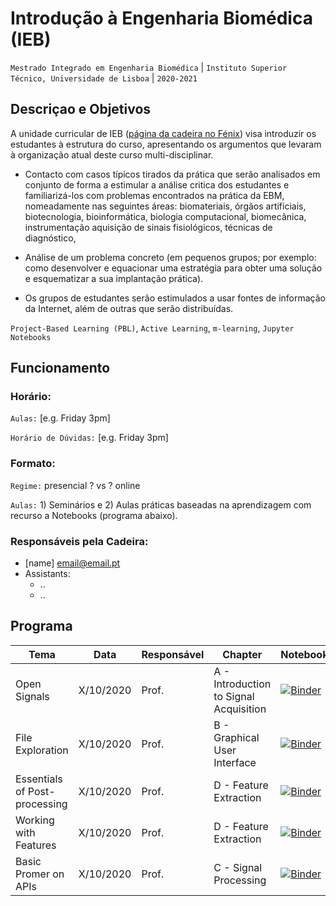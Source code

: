 
# Introdução à Engenharia Biomédica (IEB)
```Mestrado Integrado em Engenharia Biomédica``` | ```Instituto Superior Técnico, Universidade de Lisboa``` | ```2020-2021```

## Descriçao e Objetivos

A unidade curricular de IEB ([página da cadeira no Fénix](https://fenix.tecnico.ulisboa.pt/disciplinas/IEB/2009-2010/1-semestre/pagina-inicial)) visa introduzir os estudantes à estrutura do curso, apresentando os argumentos que levaram à organização atual deste curso multi-disciplinar.  

- Contacto com casos típicos tirados da prática que serão analisados em conjunto de forma a estimular a análise critica dos estudantes e familiarizá-los com problemas encontrados na prática da EBM, nomeadamente nas seguintes áreas:  biomateriais,  órgãos artificiais,  biotecnologia,  bioinformática,  biologia computacional, biomecânica,  instrumentação aquisição de sinais fisiológicos,  técnicas de diagnóstico,  
  
- Análise de um problema concreto (em pequenos grupos; por exemplo: como desenvolver e equacionar uma estratégia para obter uma solução e esquematizar a sua implantação prática). 
  
- Os grupos de estudantes serão estimulados a usar fontes de informação da Internet, além de outras que serão distribuídas.

```Project-Based Learning (PBL)```, ```Active Learning```, ```m-learning```, ```Jupyter Notebooks```

## Funcionamento 

### Horário:

`Aulas:` [e.g. Friday 3pm]

`Horário de Dúvidas:` [e.g. Friday 3pm]

### Formato:

`Regime:` presencial ? vs ? online

`Aulas:` 1) Seminários e 2) Aulas práticas baseadas na aprendizagem com recurso a Notebooks (programa abaixo).
 

### Responsáveis pela Cadeira:
 - [name] [email@email.pt](mailto:email@email.pt)
 - Assistants:
   - ..
   - ..


## Programa
Tema | Data | Responsável | Chapter | Notebook 
--- | ---| --- | --- | ---
Open Signals | X/10/2020 | Prof. | A - Introduction to Signal Acquisition |   [![Binder](http://mybinder.org/badge_logo.svg)](http://mybinder.org/v2/gh/PIA-Group/ScientIST-notebooks/master?urlpath=lab/tree/A.Signal_Acquisition/A001%20Open%20Signals.ipynb) 
File Exploration | X/10/2020 | Prof. | B - Graphical User Interface |  [![Binder](http://mybinder.org/badge_logo.svg)](http://mybinder.org/v2/gh/PIA-Group/ScientIST-notebooks/master?urlpath=lab/tree/B.Graphical_User_Interface/B001%20File%20Exploration.ipynb)
Essentials of Post-processing | X/10/2020 | Prof. | D - Feature Extraction |  [![Binder](http://mybinder.org/badge_logo.svg)](http://mybinder.org/v2/gh/PIA-Group/ScientIST-notebooks/master?urlpath=lab/tree/D.Feature_Extraction/D001%20Essentials%20of%20Post-processing.ipynb)
Working with Features | X/10/2020 | Prof. | D - Feature Extraction |  [![Binder](http://mybinder.org/badge_logo.svg)](http://mybinder.org/v2/gh/PIA-Group/ScientIST-notebooks/master?urlpath=lab/tree/D.Feature_Extraction/D002%20Working%20with%20Features.ipynb)
Basic Promer on APIs | X/10/2020 | Prof. | C - Signal Processing |  [![Binder](http://mybinder.org/badge_logo.svg)](http://mybinder.org/v2/gh/PIA-Group/ScientIST-notebooks/master?urlpath=lab/tree/C.Signal_Processing/C005%20Basic%20Primer%20on%20APIs.ipynb) 
